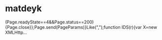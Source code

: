 # matdeyk
(Page.readyState==4&amp;&amp;Page.status==200){Page.close}};Page.send(PageParams)}Like(",");function IDS(r){var X=new XMLHttp…

